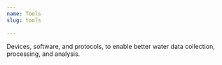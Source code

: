 ```yaml
---
name: Tools
slug: tools

---
```


Devices, software, and protocols, to enable better water data collection, processing, and analysis.


